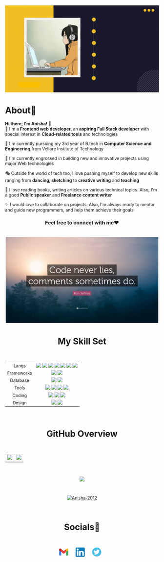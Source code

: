<p align = "center"><img src="https://github.com/Anisha-2012/Anisha-2012/blob/main/assets/my_intro.gif" width=600px/></p>
<h1 align="left">About🤩</h1>
<b>
Hi there, I'm Anisha! 👋 </b>
<br>
📢 I'm a <b>Frontend web developer</b>, an <b>aspiring Full Stack developer</b> with special interest in <b>Cloud-related tools</b> and technologies

🥇 I'm currently pursuing my 3rd year of B.tech in <b>Computer Science and Engineering</b> from Vellore Institute of Technology

🎯 I'm currently engrossed in building new and innovative projects using major Web technologies

🎭 Outside the world of tech too, I love pushing myself to develop new skills ranging from <b>dancing, sketching</b> to <b>creative writing</b> and <b>teaching</b>

📕 I love reading books, writing articles on various technical topics. Also, I'm a good <b>Public speaker</b> and <b>Freelance content writer</b>

✨ I would love to collaborate on projects. Also, I'm always ready to mentor and guide new programmers, and help them achieve their goals

<h3 align="center">Feel free to connect with me❤️

<br>
 <br>


<p align = "center"><img src="https://github.com/Anisha-2012/Anisha-2012/blob/main/assets/code_quote.jpg" width="500px"/>

<br>
<h1 align="center"> My Skill Set </h1>
<br>
<table align="center">
<tbody>
<tr>
<td style="text-align:center">Langs</td>
<td style="text-align:center"><img src="https://img.shields.io/badge/Java-ED8B00?style=for-the-badge&logo=java&logoColor=white"> <img src="https://img.shields.io/badge/C%2B%2B-00599C?style=for-the-badge&logo=c%2B%2B&logoColor=white"> <img src="https://img.shields.io/badge/C-00599C?style=for-the-badge&logo=c&logoColor=white"> <img src="https://img.shields.io/badge/HTML5-E34F26?style=for-the-badge&logo=html5&logoColor=white"> <img src="https://img.shields.io/badge/JavaScript-323330?style=for-the-badge&logo=javascript&logoColor=F7DF1E"> <img src="https://img.shields.io/badge/CSS3-1572B6?style=for-the-badge&logo=css3&logoColor=white"> <img src="https://img.shields.io/badge/Python-FFD43B?style=for-the-badge&logo=python&logoColor=blue"> </td>

</tr>
<tr>
<td style="text-align:center">Frameworks</td>
<td style="text-align:center"><img src="https://img.shields.io/badge/React-20232A?style=for-the-badge&logo=react&logoColor=61DAFB"> <img src="https://img.shields.io/badge/Node.js-339933?style=for-the-badge&logo=nodedotjs&logoColor=white"></td>
 
</tr>
<tr>
<td style="text-align:center">Database</td>
<td style="text-align:center"><img src="https://img.shields.io/badge/MySQL-005C84?style=for-the-badge&logo=mysql&logoColor=white"> <img src="https://img.shields.io/badge/MongoDB-4EA94B?style=for-the-badge&logo=mongodb&logoColor=white"></td>

</tr>
<tr>
<td style="text-align:center">Tools</td>
<td style="text-align:center"><img src="https://img.shields.io/badge/GIT-E44C30?style=for-the-badge&logo=git&logoColor=white"> <img src="https://img.shields.io/badge/GitHub-100000?style=for-the-badge&logo=github&logoColor=white"> <img src="https://img.shields.io/badge/Azure_DevOps-0078D7?style=for-the-badge&logo=azure-devops&logoColor=white"> <img src="https://img.shields.io/badge/Amazon_AWS-FF9900?style=for-the-badge&logo=amazonaws&logoColor=white"></td>

</tr>
<tr>
<td style="text-align:center">Coding</td>
<td style="text-align:center"><a href="https://www.codechef.com/users/anisha_2"><img src="https://img.shields.io/badge/-LeetCode-FFA116?style=for-the-badge&logo=LeetCode&logoColor=black"></a>
<a href="https://www.hackerrank.com/anisharachel2012"><img src="https://img.shields.io/badge/-Hackerrank-2EC866?style=for-the-badge&logo=HackerRank&logoColor=white"></a>
<a href="https://leetcode.com/AniRachel/"><img src="https://img.shields.io/badge/Codechef-%23B92B27.svg?&style=for-the-badge&logo=Codechef&logoColor=white"></a>
</td>

</tr>
<tr>
<td style="text-align:center">Design</td>
<td style="text-align:center"><img src="https://img.shields.io/badge/Canva-%2300C4CC.svg?&style=for-the-badge&logo=Canva&logoColor=white"> <img src="https://img.shields.io/badge/Adobe%20XD-470137?style=for-the-badge&logo=Adobe%20XD&logoColor=#FF61F6"></td>

</tr>
</tbody>
</table>
<br>
<h1 align="center"> GitHub Overview </h1>
<br>
<table>
<tr>
<td>
<img src="https://github-readme-stats.vercel.app/api?username=Anisha-2012&include_all_commits=true&count_private=true&show_icons=true&line_height=20&theme=tokyonight"/>
<td><img src="https://github-readme-stats.vercel.app/api/top-langs?username=Anisha-2012&show_icons=true&locale=en&layout=compact&theme=tokyonight" />
</td>
</tr>
</table>
 <br>
<p align="center">
<img align="center" src="https://github-readme-streak-stats.herokuapp.com/?user=Anisha-2012&theme=tokyonight" />
</p>
<br>


<p align="Center"> <a href="https://github.com/ryo-ma/github-profile-trophy"><img src="https://github-profile-trophy.vercel.app/?username=Anisha-2012" alt="Anisha-2012" /></a> </p>
<br>

<h1 align="center"> Socials🙌
</h1>
 <br>
<p align="center">
<a href="mailto:anisharachel2002@gmail.com"><img align="center" width="30px" src="https://github.com/Anisha-2012/Anisha-2012/blob/main/assets/mail.png" /></a> &nbsp;&nbsp;&nbsp;&nbsp;
<a href="https://www.linkedin.com/in/anisha-rachel-george-467781212"><img align="center" width="30px" src="https://github.com/Anisha-2012/Anisha-2012/blob/main/assets/linkedin.png"/></a> &nbsp;&nbsp;&nbsp;&nbsp;
<a href="https://twitter.com/AnishaRachelGe1?t=-yP7pwjxTzpTHKVQKyWnAQ&s=08"><img align="center" width="30px" src="https://github.com/Anisha-2012/Anisha-2012/blob/main/assets/twitter.png" /></a> &nbsp;&nbsp;

</p>
<br>

